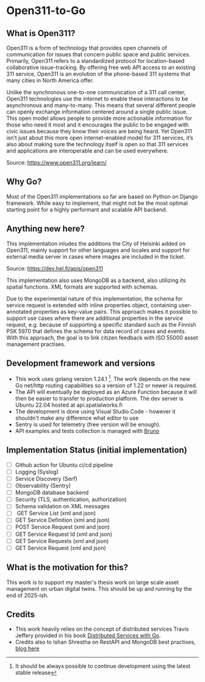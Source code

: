 # Open311-to-Go


## What is Open311?

Open311 is a form of technology that provides open channels of communication for issues that concern public space and public services. Primarily, Open311 refers to a standardized protocol for location-based collaborative issue-tracking. By offering free web API access to an existing 311 service, Open311 is an evolution of the phone-based 311 systems that many cities in North America offer.

Unlike the synchronous one-to-one communication of a 311 call center, Open311 technologies use the internet to enable these interactions to be asynchronous and many-to-many. This means that several different people can openly exchange information centered around a single public issue. This open model allows people to provide more actionable information for those who need it most and it encourages the public to be engaged with civic issues because they know their voices are being heard. Yet Open311 isn’t just about this more open internet-enabled model for 311 services, it’s also about making sure the technology itself is open so that 311 services and applications are interoperable and can be used everywhere.

Source: https://www.open311.org/learn/

## Why Go?

Most of the Open311 implementations so far are based on Python on Django framework. While easy to implement, that might not be the most optimal starting point for a highly performant and scalable API backend.

## Anything new here?

This implementation inludes the additions the City of Helsinki added on Open311, mainly support for other languages and locales and support for external media server in cases where images are included in the ticket.

Source: https://dev.hel.fi/apis/open311 

This implementation also uses MongoDB as a backend, also utilizing its spatial functions. XML formats are supported with schemas.

Due to the experimental nature of this implementation, the schema for service request is extended with inline properties object, containing user-annotated properties as key-value pairs. This approach makes it possible to support use cases where there are additional properties in the service request, e.g. because of supporting a specific standard such as the Finnish PSK 5970 that defines the schema for data record of cases and events. With this approach, the goal is to link citizen feedback with ISO 55000 asset management practises.

## Development framework and versions

* This work uses golang version 1.24.1 [^1]. The work depends on the new Go net/http routing capabilities so a version of 1.22 or newer is required.
* The API will eventually be deployed as an Azure Function because it will then be easier to transfer to production platform. The dev server is Ubuntu 22.04 hosted at api.spatialworks.fi
* The development is done using Visual Studio Code - however it shouldn't make any difference what editor to use
* Sentry is used for telemetry (free version will be enough).
* API examples and tests collection is managed with [Bruno](https://www.usebruno.com/)

## Implementation Status (initial implementation)

* [ ]  Github action for Ubuntu ci/cd pipeline
* [ ]  Logging (Syslog)
* [ ]  Service Discovery (Serf)
* [ ]  Observability (Sentry)
* [ ]  MongoDB database backend
* [ ]  Security (TLS, authentication, authorization)
* [ ]  Schema validation on XML messages
* [ ]  GET Service List (xml and json)
* [ ]  GET Service Definition (xml and json)
* [ ]  POST Service Request (xml and json)
* [ ]  GET Service Request Id (xml and json)
* [ ]  GET Service Requests (xml and json)
* [ ]  GET Service Request (xml and json)

## What is the motivation for this?

This work is to support my master's thesis work on large scale asset management on urban digital twins. This should be up and running by the end of 2025-ish.

## Credits

* This work heavily relies on the concept of distributed services Travis Jeffery provided in his book [Distributed Services with Go](https://a.co/d/g5mhjd8).
* Credits also to Ishan Shrestha on RestAPI and MongoDB best practises, [blog here](https://medium.com/@ishan.shrestha356/scalable-json-restapi-using-go-lang-and-mongodb-cf9699c5f6e8)



[^1]: It should be always possible to continue development using the latest stable release

